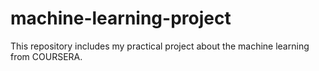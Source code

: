 # machine-learning-project
This repository includes my practical project about the machine learning from COURSERA.
